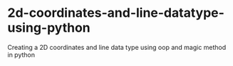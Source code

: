 # 2d-coordinates-and-line-datatype-using-python
Creating a 2D coordinates and line data type using oop and magic method in python

